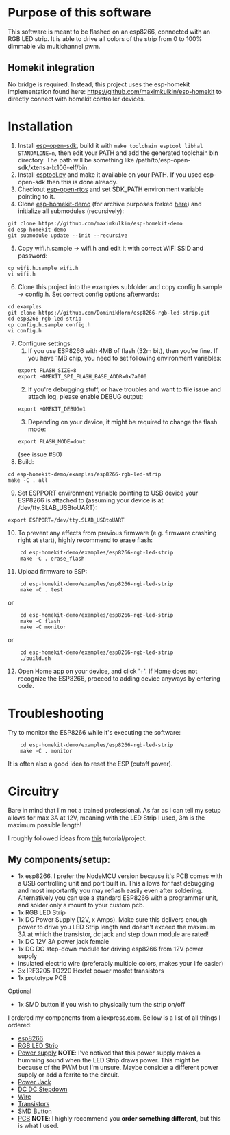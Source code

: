 # Purpose of this software
This software is meant to be flashed on an esp8266, connected with an RGB LED strip.
It is able to drive all colors of the strip from 0 to 100% dimmable via multichannel
pwm.

## Homekit integration
No bridge is required. Instead, this project uses the esp-homekit implementation found
here: https://github.com/maximkulkin/esp-homekit to directly connect with homekit
controller devices.

# Installation
1. Install [esp-open-sdk](https://github.com/pfalcon/esp-open-sdk), build it with `make toolchain esptool libhal STANDALONE=n`, then edit your PATH and add the generated toolchain bin directory. The path will be something like /path/to/esp-open-sdk/xtensa-lx106-elf/bin.
2. Install [esptool.py](https://github.com/themadinventor/esptool) and make it available on your PATH. If you used esp-open-sdk then this is done already.
3. Checkout [esp-open-rtos](https://github.com/SuperHouse/esp-open-rtos) and set SDK_PATH environment variable pointing to it.
4. Clone [esp-homekit-demo](https://github.com/maximkulkin/esp-homekit-demo) (for archive purposes forked [here](https://github.com/DominikHorn/esp-homekit-demo))
   and initialize all submodules (recursively):
```shell
git clone https://github.com/maximkulkin/esp-homekit-demo
cd esp-homekit-demo
git submodule update --init --recursive
```
5. Copy wifi.h.sample -> wifi.h and edit it with correct WiFi SSID and password:
```shell
cp wifi.h.sample wifi.h
vi wifi.h
```
6. Clone this project into the examples subfolder and copy config.h.sample -> config.h. Set correct config options afterwards:
```shell
cd examples
git clone https://github.com/DominikHorn/esp8266-rgb-led-strip.git
cd esp8266-rgb-led-strip
cp config.h.sample config.h
vi config.h
```
7. Configure settings:
    1. If you use ESP8266 with 4MB of flash (32m bit), then you're fine. If you have
1MB chip, you need to set following environment variables:
    ```shell
    export FLASH_SIZE=8
    export HOMEKIT_SPI_FLASH_BASE_ADDR=0x7a000
    ```
    2. If you're debugging stuff, or have troubles and want to file issue and attach log, please enable DEBUG output:
    ```shell
    export HOMEKIT_DEBUG=1
    ```
    3. Depending on your device, it might be required to change the flash mode:
    ```shell
    export FLASH_MODE=dout
    ```
    (see issue #80)
8. Build:
```shell
cd esp-homekit-demo/examples/esp8266-rgb-led-strip
make -C . all
```
9. Set ESPPORT environment variable pointing to USB device your ESP8266 is attached
   to (assuming your device is at /dev/tty.SLAB_USBtoUART):
```shell
export ESPPORT=/dev/tty.SLAB_USBtoUART
```
10. To prevent any effects from previous firmware (e.g. firmware crashing right at
   start), highly recommend to erase flash:
```shell
    cd esp-homekit-demo/examples/esp8266-rgb-led-strip
    make -C . erase_flash
```
11. Upload firmware to ESP:
```shell
    cd esp-homekit-demo/examples/esp8266-rgb-led-strip
    make -C . test
```
  or
```shell
    cd esp-homekit-demo/examples/esp8266-rgb-led-strip
    make -C flash
    make -C monitor
```
  or
```shell
    cd esp-homekit-demo/examples/esp8266-rgb-led-strip
    ./build.sh
```
12. Open Home app on your device, and click '+'. If Home does not recognize the ESP8266,
proceed to adding device anyways by entering code.

# Troubleshooting
Try to monitor the ESP8266 while it's executing the software:
```shell
    cd esp-homekit-demo/examples/esp8266-rgb-led-strip
    make -C . monitor
```
It is often also a good idea to reset the ESP (cutoff power).

# Circuitry
Bare in mind that I'm not a trained professional. As far as I can tell my setup allows for max
3A at 12V, meaning with the LED Strip I used, 3m is the maximum possible length!

I roughly followed ideas from [this](https://learn.adafruit.com/rgb-led-strips/usage) tutorial/project.

## My components/setup:
* 1x esp8266. I prefer the NodeMCU version because it's PCB comes with a USB controlling unit
  and port built in. This allows for fast debugging and most importantly you may reflash easily
  even after soldering. Alternatively you can use a standard ESP8266 with a programmer unit,
  and solder only a mount to your custom pcb.
* 1x RGB LED Strip
* 1x DC Power Supply (12V, x Amps). Make sure this delivers enough power to drive you LED Strip length
  and doesn't exceed the maximum 3A at which the transistor, dc jack and step down module are rated! 
* 1x DC 12V 3A power jack female
* 1x DC DC step-down module for driving esp8266 from 12V power supply
* insulated electric wire (preferably multiple colors, makes your life easier)
* 3x IRF3205 TO220 Hexfet power mosfet transistors
* 1x prototype PCB 

Optional
* 1x SMD button if you wish to physically turn the strip on/off

I ordered my components from aliexpress.com. Bellow is a list of all things I ordered:
* [esp8266](https://www.aliexpress.com/item/New-Wireless-module-NodeMcu-Lua-WIFI-Internet-of-Things-development-board-based-ESP8266-with-pcb-Antenna/32656775273.html?spm=a2g0s.9042311.0.0.77c94c4dQ49BNu)
* [RGB LED Strip](https://www.aliexpress.com/item/EnwYe-LED-Strip-5050-Waterproof-DC12V-Flexible-LED-Light-60-leds-m-IP65-Waterproof-5m-lot/32359369314.html?spm=a2g0s.9042311.0.0.77c94c4dQ49BNu)
* [Power supply](https://www.aliexpress.com/item/1-x-AC-100V-240V-to-DC-12V-1A-2A-3A-5A-6A-8A-lighting-transformers/32672191071.html?spm=a2g0s.9042311.0.0.77c94c4dQ49BNu)
  **NOTE**: I've notived that this power supply makes a humming sound when the LED Strip draws power. This might be because of the PWM but I'm unsure. Maybe consider a different power supply or add a ferrite to the circuit.
* [Power Jack](https://www.aliexpress.com/item/10Pcs-3A-12v-For-DC-Power-Supply-Jack-Socket-Female-Panel-Mount-Connector-5-5mm-2/32802422987.html?spm=a2g0s.9042311.0.0.77c94c4dQ49BNu)
* [DC DC Stepdown](https://www.aliexpress.com/item/10PCS-XM1584-Ultra-small-size-DC-DC-step-down-power-supply-module-3A-adjustable-step-down/1342127513.html?spm=a2g0s.9042311.0.0.77c94c4dQ49BNu)
* [Wire](https://www.aliexpress.com/item/Tinned-copper-22AWG-electric-wire-UL1007-PVC-insulated-wire-Electric-cable-Electrical-and-electronic-equipment-internal/32803735198.html?spm=a2g0s.9042311.0.0.77c94c4dQ49BNu)
* [Transistors](https://www.aliexpress.com/item/10PCS-IRF3205PBF-TO220-IRF3205-TO-220-HEXFET-Power-MOSFET-new-and-original-IC-free-shippin/32517514473.html?spm=a2g0s.9042311.0.0.77c94c4dQ49BNu)
* [SMD Button](https://www.aliexpress.com/item/100PCS-Lot-SMD-Button-6x6x4-3mm-6-6-4-3mm-Plastic-Head-Tact-Switch-Push-Bottun/32703740198.html?spm=a2g0s.9042311.0.0.77c94c4dQ49BNu)
* [PCB](https://www.aliexpress.com/item/5PCS-Universal-PCB-Board-50x70-mm-2-54mm-Hole-Pitch-DIY-Prototype-Paper-Printed-Circuit-Board/32858951350.html?spm=a2g0s.9042311.0.0.77c94c4dQ49BNu) **NOTE**: I highly recommend you **order something different**, but this is what I used.
